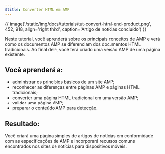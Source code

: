```yaml
---
$title: Converter HTML em AMP
---
```


{{ image('/static/img/docs/tutorials/tut-convert-html-end-product.png', 452, 918, align='right third', caption='Artigo de notícias concluído') }}

Neste tutorial, você aprenderá sobre os principais conceitos de AMP e verá como os documentos AMP se diferenciam dos documentos HTML tradicionais. Ao final dele, você terá criado uma versão AMP de uma página existente.

## Você aprenderá a:

- administrar os princípios básicos de um site AMP;
- reconhecer as diferenças entre páginas AMP e páginas HTML tradicionais;
- converter uma página HTML tradicional em uma versão AMP;
- validar uma página AMP;
- preparar o conteúdo AMP para detecção.

## Resultado:

Você criará uma página simples de artigos de notícias em conformidade com as especificações de AMP e incorporará recursos comuns encontrados nos sites de notícias para dispositivos móveis.
